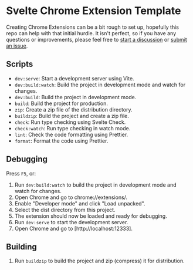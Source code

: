 # Svelte Chrome Extension Template

Creating Chrome Extensions can be a bit rough to set up, hopefully this repo can help with that initial hurdle. It isn't perfect, so if you have any questions or improvements, please feel free to [start a discussion](/whalderman/svelte-chrome-extension-template/discussions) or [submit an issue](/whalderman/svelte-chrome-extension-template/issues).

## Scripts

- `dev:serve`: Start a development server using Vite.
- `dev:build:watch`: Build the project in development mode and watch for changes.
- `dev:build`: Build the project in development mode.
- `build`: Build the project for production.
- `zip`: Create a zip file of the distribution directory.
- `buildzip`: Build the project and create a zip file.
- `check`: Run type checking using Svelte Check.
- `check:watch`: Run type checking in watch mode.
- `lint`: Check the code formatting using Prettier.
- `format`: Format the code using Prettier.

## Debugging

Press `F5`, or:

1. Run `dev:build:watch` to build the project in development mode and watch for changes.
1. Open Chrome and go to chrome://extensions/.
1. Enable "Developer mode" and click "Load unpacked".
1. Select the dist directory from this project.
1. The extension should now be loaded and ready for debugging.
1. Run `dev:serve` to start the development server.
1. Open Chrome and go to [http://localhost:12333].

## Building

1. Run `buildzip` to build the project and zip (compress) it for distribution.
